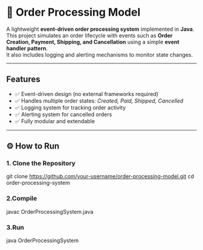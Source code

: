 # 🛒 Order Processing Model

A lightweight **event-driven order processing system** implemented in **Java**.  
This project simulates an order lifecycle with events such as **Order Creation, Payment, Shipping, and Cancellation** using a simple **event handler pattern**.  
It also includes logging and alerting mechanisms to monitor state changes.

---

##  Features
- ✅ Event-driven design (no external frameworks required)  
- ✅ Handles multiple order states: *Created, Paid, Shipped, Cancelled*  
- ✅ Logging system for tracking order activity  
- ✅ Alerting system for cancelled orders  
- ✅ Fully modular and extendable  

---

## ⚙️ How to Run

### 1. Clone the Repository
git clone https://github.com/your-username/order-processing-model.git
cd order-processing-system

### 2.Compile 
javac OrderProcessingSystem.java

### 3.Run 
java OrderProcessingSystem
